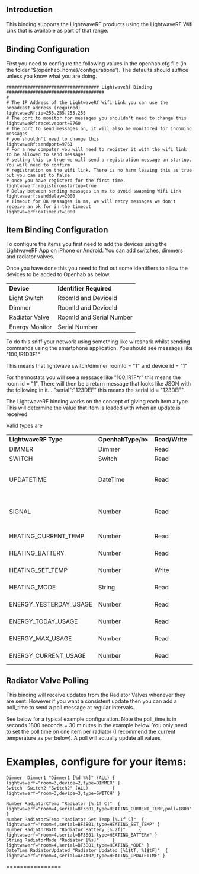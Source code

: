 ## Introduction

This binding supports the LightwaveRF products using the LightwaveRF Wifi Link that is available as part of that range.

## Binding Configuration

First you need to configure the following values in the openhab.cfg file (in the folder '${openhab_home}/configurations'). The defaults should suffice unless you know what you are doing.

    ################################### LightwaveRf Binding #####################################
    #
    # The IP Address of the LightwaveRf Wifi Link you can use the broadcast address (required)
    lightwaveRf:ip=255.255.255.255
    # The port to monitor for messages you shouldn't need to change this
    lightwaveRf:receiveport=9760
    # The port to send messages on, it will also be monitored for incoming messages 
    # you shouldn't need to change this
    lightwaveRf:sendport=9761
    # For a new computer you will need to register it with the wifi link to be allowed to send messages
    # setting this to true we will send a registration message on startup. You will need to confirm
    # registration on the wifi link. There is no harm leaving this as true but you can set to false
    # once you have registerd for the first time.
    lightwaverf:registeronstartup=true
    # Delay between sending messages in ms to avoid swapming Wifi Link
    lightwaverf:senddelay=2000
    # Timeout for OK Messages in ms, we will retry messages we don't receive an ok for in the timeout
    lightwaverf:okTimeout=1000

## Item Binding Configuration

To configure the items you first need to add the devices using the LightwaveRF App on iPhone or Android. You can add switches, dimmers and radiator valves.

Once you have done this you need to find out some identifiers to allow the devices to be added to Openhab as below. 

<table>
<tr><td><b>Device</b></td><td><b>Identifier Required</b></td></tr> 
<tr><td>Light Switch</td><td>RoomId and DeviceId</td>
<tr><td>Dimmer</td><td>RoomId and DeviceId</td>
<tr><td>Radiator Valve</td><td>RoomId and Serial Number</td>
<tr><td>Energy Monitor</td><td>Serial Number</td>
</table>

To do this sniff your network using something like wireshark whilst sending commands using the smartphone application. You should see messages like "100,!R1D3F1"

This means that lightwave switch/dimmer roomId = "1" and device id = "1"

For thermostats you will see a message like "100,!R1F*r" this means the room id = "1". There will then be a return message that looks like JSON with the following in it... "serial":"123DEF" this means the serial id = "123DEF".

The LightwaveRF binding works on the concept of giving each item a type. This will determine the value that item is loaded with when an update is received.

Valid types are

<table>
<tr><td><b>LightwaveRF Type</b></td><td><b>OpenhabType/b></td><td><b>Read/Write</b></td><td><b>Devices</b></td><td><b>From Version</b></td></tr>
<tr><td>DIMMER</td><td>Dimmer</td><td>Read</td><td>Dimmer</td><td>1.7.0</td>
<tr><td>SWITCH</td><td>Switch</td><td>Read</td><td>Switch</td><td>1.7.0</td>
<tr><td>UPDATETIME</td><td>DateTime</td><td>Read</td><td>Energy Monitor, Radiator Valves</td><td>1.8.0 (was called HEATING_UPDATETIME in 1.7.0)</td>
<tr><td>SIGNAL</td><td>Number</td><td>Read</td><td>Energy Monitor, Radiator Valves</td><td>1.8.0 (was called HEATING_SIGNAL in 1.7.0)</td>
<tr><td>HEATING_CURRENT_TEMP</td><td>Number</td><td>Read</td><td>Radiator Valves</td><td>1.7.0</td>
<tr><td>HEATING_BATTERY</td><td>Number</td><td>Read</td><td>Radiator Valves</td><td>1.7.0</td>
<tr><td>HEATING_SET_TEMP</td><td>Number</td><td>Write</td><td>Radiator Valves</td><td>1.7.0</td>
<tr><td>HEATING_MODE</td><td>String</td><td>Read</td><td>Radiator Valves</td><td>1.7.0</td>
<tr><td>ENERGY_YESTERDAY_USAGE</td><td>Number</td><td>Read</td><td>Energy Monitor</td><td>1.8.0</td>
<tr><td>ENERGY_TODAY_USAGE</td><td>Number</td><td>Read</td><td>Energy Monitor</td><td>1.8.0</td>
<tr><td>ENERGY_MAX_USAGE</td><td>Number</td><td>Read</td><td>Energy Monitor</td><td>1.8.0</td>
<tr><td>ENERGY_CURRENT_USAGE</td><td>Number</td><td>Read</td><td>Energy Monitor</td><td>1.8.0</td>
</table>

## Radiator Valve Polling 

This binding will receive updates from the Radiator Valves whenever they are sent. However if you want a consistent update then you can add a poll_time to send a poll message at regular intervals. 

See below for a typical example configuration. Note the poll_time is in seconds 1800 seconds = 30 minutes in the example below. You only need to set the poll time on one item per radiator (I recommend the current temperature as per below). A poll will actually update all values.

Examples, configure for your items:
================

    Dimmer  Dimmer1 "Dimmer1 [%d %%]" (ALL) { lightwaverf="room=3,device=2,type=DIMMER" }
    Switch  Switch2 "Switch2" (ALL)         { lightwaverf="room=3,device=3,type=SWITCH" }
    
    Number RadiatorCTemp "Radiator [%.1f C]"  { lightwaverf="room=4,serial=BF3B01,type=HEATING_CURRENT_TEMP,poll=1800" }
    Number RadiatorSTemp "Radiator Set Temp [%.1f C]"  { lightwaverf="room=4,serial=BF3B01,type=HEATING_SET_TEMP" }
    Number RadiatorBatt "Radiator Battery [%.2f]"     { lightwaverf="room=4,serial=BF3B01,type=HEATING_BATTERY" }
    String RadiatorMode "Radiator [%s]"     { lightwaverf="room=4,serial=BF3B01,type=HEATING_MODE" }
    DateTime RadiatorUpdated "Radiator Updated [%1$tT, %1$tF]"  { lightwaverf="room=4,serial=AF4A02,type=HEATING_UPDATETIME" }

================